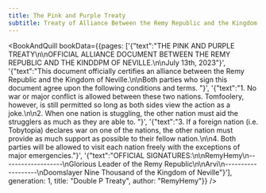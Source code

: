 ```yaml
---
title: The Pink and Purple Treaty
subtitle: Treaty of Alliance Between the Remy Republic and the Kingdom of Neville
---
```


<BookAndQuill bookData={{pages: ['{"text":"THE PINK AND PURPLE TREATY\\n\\nOFFICIAL ALLIANCE DOCUMENT BETWEEN THE REMY REPUBLIC AND THE KINDDPM OF NEVILLE.\\n\\nJuly 13th, 2023"}', '{"text":"This document officially certifies an alliance between the Remy Republic and the Kingdom of Neville.\\n\\nBoth parties who sign this document agree upon the following conditions and terms. "}', '{"text":"1. No war or major conflict is allowed between these two nations. Tomfoolery, however, is still permitted so long as both sides view the action as a joke.\\n\\n2. When one nation is stuggling, the other nation must aid the strugglers as much as they are able to. "}', '{"text":"3. If a foreign nation (i.e. Tobytopia) declares war on one of the nations, the other nation must provide as much support as possible to their fellow nation.\\n\\n4. Both parties will be allowed to visit each nation freely with the exceptions of major emergencies."}', '{"text":"OFFICIAL SIGNATURES:\\n\\nRemyHemy\\n-------------------\\nGlorious Leader of the Remy Republic\\n\\nArvi\\n-------------------\\nDoomslayer Nine Thousand of the Kingdom of Neville"}'], generation: 1, title: "Double P Treaty", author: "RemyHemy"}} />